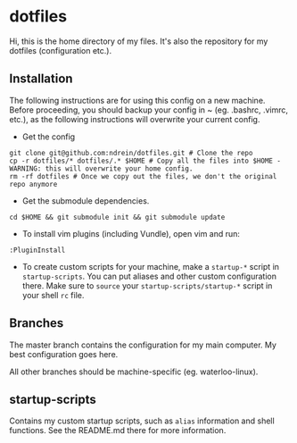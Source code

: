 # dotfiles

Hi, this is the home directory of my files.  It's also the repository for my dotfiles (configuration etc.).

## Installation

The following instructions are for using this config on a new machine.  Before proceeding, you should backup your config in ~ (eg. .bashrc, .vimrc, etc.), as the following instructions will overwrite your current config.

*  Get the config
```shell
git clone git@github.com:ndrein/dotfiles.git # Clone the repo
cp -r dotfiles/* dotfiles/.* $HOME # Copy all the files into $HOME - WARNING: this will overwrite your home config.
rm -rf dotfiles # Once we copy out the files, we don't the original repo anymore
```
*  Get the submodule dependencies.
```shell
cd $HOME && git submodule init && git submodule update
```
*  To install vim plugins (including Vundle), open vim and run:
```vim
:PluginInstall
```
*  To create custom scripts for your machine, make a `startup-*` script in `startup-scripts`.  You can put aliases and other custom configuration there.  Make sure to `source` your `startup-scripts/startup-*` script in your shell `rc` file.


## Branches

The master branch contains the configuration for my main computer.  My best configuration goes here.

All other branches should be machine-specific (eg. waterloo-linux).


## startup-scripts

Contains my custom startup scripts, such as `alias` information and shell functions.  See the README.md there for more information.
